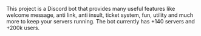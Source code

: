 This project is a Discord bot that provides many useful features like welcome message, anti link, anti insult, ticket system, fun, utility and much more to keep your servers running.
The bot currently has +140 servers and +200k users.
